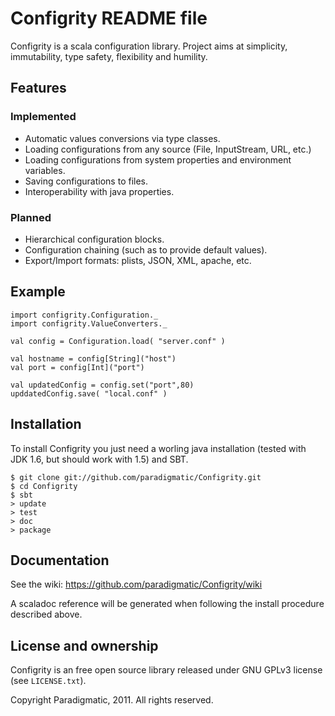 # Configrity README file #

Configrity is a scala configuration library. Project aims at
simplicity, immutability, type safety, flexibility and humility.

## Features ##

### Implemented ###

  - Automatic values conversions via type classes.
  - Loading configurations from any source (File, InputStream, URL, etc.)
  - Loading configurations from system properties and environment variables.
  - Saving configurations to files.
  - Interoperability with java properties.

### Planned ###

  - Hierarchical configuration blocks.
  - Configuration chaining (such as to provide default values).
  - Export/Import formats: plists, JSON, XML, apache, etc.

## Example ##

    import configrity.Configuration._
    import configrity.ValueConverters._
    
    val config = Configuration.load( "server.conf" )

    val hostname = config[String]("host")
    val port = config[Int]("port")

    val updatedConfig = config.set("port",80)
    upddatedConfig.save( "local.conf" )	

## Installation ##

To install Configrity you just need a worling java installation (tested with
JDK 1.6, but should work with 1.5) and SBT.

    $ git clone git://github.com/paradigmatic/Configrity.git
    $ cd Configrity
    $ sbt
    > update
    > test
    > doc
    > package

## Documentation ##

See the wiki: <https://github.com/paradigmatic/Configrity/wiki>

A scaladoc reference will be generated when following the install procedure described above.

## License and ownership ##

Configrity is an free open source library released under GNU GPLv3 license (see `LICENSE.txt`).

Copyright Paradigmatic, 2011. All rights reserved.